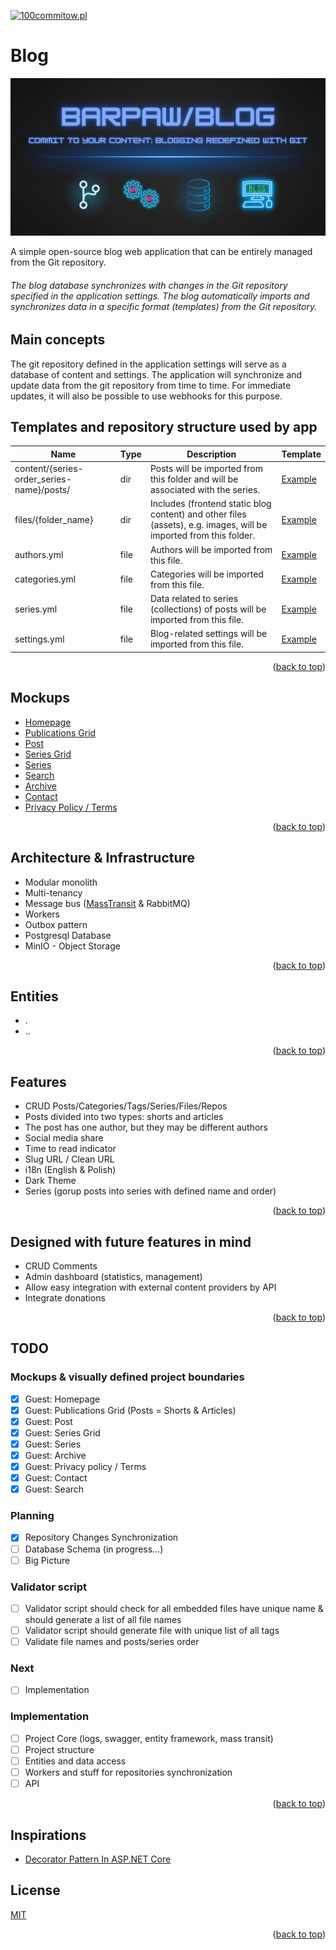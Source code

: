 <a name="readme-top"></a>

[![100commitow.pl](https://img.shields.io/badge/Participant-100commitow.pl-000000)](http://100commitow.pl)


# Blog

![Logo](docs/images/logo/logo_big.png?raw=true)

A simple open-source blog web application that can be entirely managed from the Git repository. 

###### The blog database synchronizes with changes in the Git repository specified in the application settings. The blog automatically imports and synchronizes data in a specific format (templates) from the Git repository.

## Main concepts

The git repository defined in the application settings will serve as a database of content and settings. The application will synchronize and update data from the git repository from time to time. For immediate updates, it will also be possible to use webhooks for this purpose.

## Templates and repository structure used by app

| Name            | Type | Description                                    | Template |
|-----------------|------|------------------------------------------------|----------|
| content/{series-order_series-name}/posts/      | dir  | Posts will be imported from this folder and will be associated with the series.  | [Example](docs/templates/content/0_NONE/posts/)     |
| files/{folder_name}    | dir  | Includes (frontend static blog content) and other files (assets), e.g. images, will be imported from this folder.     | [Example](docs/templates/files/)      |
| authors.yml    | file  | Authors will be imported from this file.     | [Example](docs/templates/authors.yaml)     |
| categories.yml      | file  | Categories will be imported from this file.  | [Example](docs/templates/categories.yaml)     |
| series.yml    | file  | Data related to series (collections) of posts will be imported from this file.      | [Example](docs/templates/series.yaml)     |
| settings.yml        | file  | Blog-related settings will be imported from this file.   | [Example](docs/templates/settings.yaml)     |


<p align="right">(<a href="#readme-top">back to top</a>)</p>

## Mockups
* [Homepage](docs/images/mockups/homepage/homepage.png)
* [Publications Grid](docs/images/mockups/publications_grid/publications_grid.png)
* [Post](docs/images/mockups/post/post.png)
* [Series Grid](docs/images/mockups/series_grid/series_grid.png)
* [Series](docs/images/mockups/series/series.png)
* [Search](docs/images/mockups/search/search.png)
* [Archive](docs/images/mockups/archive/archive.png)
* [Contact](docs/images/mockups/contact/contact.png)
* [Privacy Policy / Terms](docs/images/mockups/privacypolicy/privacypolicy.png)

<p align="right">(<a href="#readme-top">back to top</a>)</p>

## Architecture & Infrastructure

- Modular monolith
- Multi-tenancy
- Message bus ([MassTransit](https://github.com/MassTransit/MassTransit) & RabbitMQ)
- Workers
- Outbox pattern
- Postgresql Database
- MinIO - Object Storage
  

<p align="right">(<a href="#readme-top">back to top</a>)</p>

## Entities

- .
- ..

<p align="right">(<a href="#readme-top">back to top</a>)</p>

## Features

- CRUD Posts/Categories/Tags/Series/Files/Repos
- Posts divided into two types: shorts and articles
- The post has one author, but they may be different authors
- Social media share 
- Time to read indicator
- Slug URL / Clean URL
- i18n (English & Polish)
- Dark Theme
- Series (gorup posts into series with defined name and order)

<p align="right">(<a href="#readme-top">back to top</a>)</p>

## Designed with future features in mind

- CRUD Comments
- Admin dashboard (statistics, management)
- Allow easy integration with external content providers by API
- Integrate donations

<p align="right">(<a href="#readme-top">back to top</a>)</p>

## TODO

### Mockups & visually defined project boundaries

- [X] Guest: Homepage
- [X] Guest: Publications Grid (Posts = Shorts & Articles)
- [X] Guest: Post
- [X] Guest: Series Grid
- [X] Guest: Series 
- [X] Guest: Archive
- [X] Guest: Privacy policy / Terms
- [X] Guest: Contact
- [X] Guest: Search

### Planning

- [X] Repository Changes Synchronization
- [ ] Database Schema (in progress...)
- [ ] Big Picture

### Validator script

- [ ] Validator script should check for all embedded files have unique name & should generate a list of all file names
- [ ] Validator script should generate file with unique list of all tags
- [ ] Validate file names and posts/series order

### Next
- [ ] Implementation

### Implementation
- [ ] Project Core (logs, swagger, entity framework, mass transit)
- [ ] Project structure
- [ ] Entities and data access 
- [ ] Workers and stuff for repositories synchronization
- [ ] API 

<p align="right">(<a href="#readme-top">back to top</a>)</p>

## Inspirations
- [Decorator Pattern In ASP.NET Core](https://www.milanjovanovic.tech/blog/decorator-pattern-in-asp-net-core)

## License

[MIT](https://choosealicense.com/licenses/mit/)

<p align="right">(<a href="#readme-top">back to top</a>)</p>
